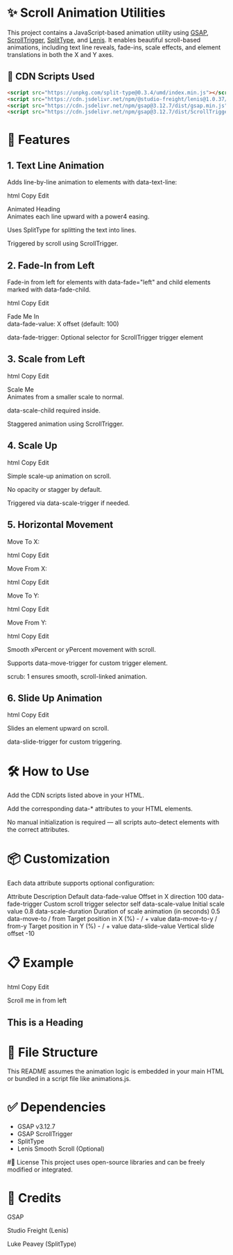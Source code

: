 # ✨ Scroll Animation Utilities

This project contains a JavaScript-based animation utility using [GSAP](https://gsap.com/), [ScrollTrigger](https://gsap.com/docs/v3/Plugins/ScrollTrigger/), [SplitType](https://github.com/lukePeavey/SplitType), and [Lenis](https://github.com/studio-freight/lenis). It enables beautiful scroll-based animations, including text line reveals, fade-ins, scale effects, and element translations in both the X and Y axes.

## 🔗 CDN Scripts Used

```html
<script src="https://unpkg.com/split-type@0.3.4/umd/index.min.js"></script>
<script src="https://cdn.jsdelivr.net/npm/@studio-freight/lenis@1.0.37/dist/lenis.min.js"></script>
<script src="https://cdn.jsdelivr.net/npm/gsap@3.12.7/dist/gsap.min.js"></script>
<script src="https://cdn.jsdelivr.net/npm/gsap@3.12.7/dist/ScrollTrigger.min.js"></script>
```
# 🧠 Features
## 1. Text Line Animation
Adds line-by-line animation to elements with data-text-line:

html
Copy
Edit
<div data-text-line>Animated Heading</div>
Animates each line upward with a power4 easing.

Uses SplitType for splitting the text into lines.

Triggered by scroll using ScrollTrigger.

## 2. Fade-In from Left
Fade-in from left for elements with data-fade="left" and child elements marked with data-fade-child.

html
Copy
Edit
<div data-fade="left" data-fade-value="150">
  <div data-fade-child>Fade Me In</div>
</div>
data-fade-value: X offset (default: 100)

data-fade-trigger: Optional selector for ScrollTrigger trigger element

## 3. Scale from Left
html
Copy
Edit
<div data-scale="left" data-scale-value="0.8" data-scale-duration="0.6">
  <div data-scale-child>Scale Me</div>
</div>
Animates from a smaller scale to normal.

data-scale-child required inside.

Staggered animation using ScrollTrigger.

## 4. Scale Up
html
Copy
Edit
<div data-scale="up" data-scale-value="0.8" data-scale-duration="0.5"></div>
Simple scale-up animation on scroll.

No opacity or stagger by default.

Triggered via data-scale-trigger if needed.

## 5. Horizontal Movement
Move To X:

html
Copy
Edit
<div data-move-to="100"></div>
Move From X:

html
Copy
Edit
<div data-move-from="-100"></div>
Move To Y:

html
Copy
Edit
<div data-move-to-y="50"></div>
Move From Y:

html
Copy
Edit
<div data-move-from-y="-50"></div>
Smooth xPercent or yPercent movement with scroll.

Supports data-move-trigger for custom trigger element.

scrub: 1 ensures smooth, scroll-linked animation.

## 6. Slide Up Animation
html
Copy
Edit
<div data-slide="up" data-slide-value="-10"></div>
Slides an element upward on scroll.

data-slide-trigger for custom triggering.

# 🛠 How to Use
Add the CDN scripts listed above in your HTML.

Add the corresponding data-* attributes to your HTML elements.

No manual initialization is required — all scripts auto-detect elements with the correct attributes.

# 📦 Customization
Each data attribute supports optional configuration:

Attribute	Description	Default
data-fade-value	Offset in X direction	100
data-fade-trigger	Custom scroll trigger selector	self
data-scale-value	Initial scale value	0.8
data-scale-duration	Duration of scale animation (in seconds)	0.5
data-move-to / from	Target position in X (%)	- / + value
data-move-to-y / from-y	Target position in Y (%)	- / + value
data-slide-value	Vertical slide offset	-10

# 📋 Example
html
Copy
Edit
<section data-fade="left" data-fade-value="150">
  <div data-fade-child>Scroll me in from left</div>
</section>

<h2 data-text-line>This is a Heading</h2>

<div data-scale="up" data-scale-value="0.7" data-scale-duration="0.6"></div>

# 📁 File Structure
This README assumes the animation logic is embedded in your main HTML or bundled in a script file like animations.js.

# ✅ Dependencies
- GSAP v3.12.7
- GSAP ScrollTrigger
- SplitType
- Lenis Smooth Scroll (Optional)

#🧾 License
This project uses open-source libraries and can be freely modified or integrated.

# 🙌 Credits
GSAP

Studio Freight (Lenis)

Luke Peavey (SplitType)
